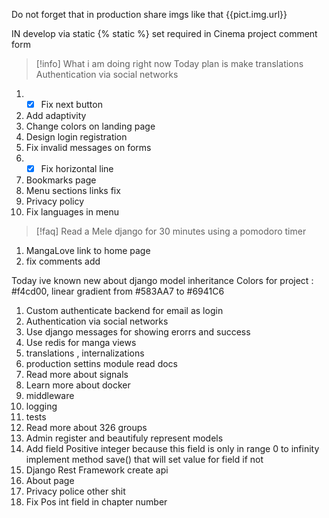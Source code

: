 Do not forget that in production share imgs like that {{pict.img.url}}

IN develop via static {% static %}
set required in Cinema project comment form

>[!info] What i am doing right now
> Today plan is make translations
> Authentication via social networks 
1. - [x] Fix next button
2. Add adaptivity
3. Change colors on landing page
4. Design login registration
5. Fix invalid messages on forms
6. - [x] Fix horizontal line
7. Bookmarks page
8. Menu sections links fix
9. Privacy policy
10. Fix languages in menu


 >[!faq]
 > Read a Mele django for 30 minutes using a pomodoro timer
1. MangaLove link to home page
2. fix comments add 

Today ive known new about django model inheritance
Colors for project : #f4cd00, linear gradient from #583AA7 to #6941C6
1. Custom authenticate backend for email as login
2. Authentication via social networks
3. Use django messages for showing erorrs and success
4. Use redis for manga views
5. translations , internalizations
6. production settins module read docs 
7. Read more about signals
8. Learn more about docker
9. middleware
10. logging
11. tests
12. Read more about 326 groups
13. Admin register and beautifuly represent models 
14. Add field Positive integer because this field is only in range 0 to infinity implement method save() that will set value for field if not
15. Django Rest Framework create api
16. About page
17. Privacy police other shit
18. Fix Pos int field in chapter number
